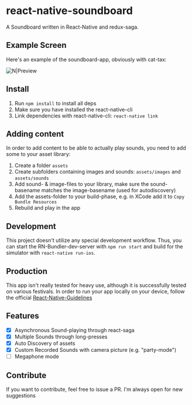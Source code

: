 # react-native-soundboard

A Soundboard written in React-Native and redux-saga.

## Example Screen

Here's an example of the soundboard-app, obviously with cat-tax:

![N|Preview](http://i.imgur.com/GRgYMjy.png)


## Install

1. Run `npm install` to install all deps
2. Make sure you have installed the react-native-cli
3. Link dependencies with react-native-cli: `react-native link`

## Adding content

In order to add content to be able to actually play sounds, you need to add some to your asset library:

1. Create a folder `assets`
2. Create subfolders containing images and sounds: `assets/images` and `assets/sounds`
3. Add sound- & image-files to your library, make sure the sound-basename matches the image-basename (used for autodiscovery)
4. Add the assets-folder to your build-phase, e.g. in XCode add it to `Copy Bundle Resources`
5. Rebuild and play in the app

## Development

This project doesn't utilize any special development workflow. Thus, you can start the RN-Bundler-dev-server with `npm run start` and build for the simulator with `react-native run-ios`.

## Production

This app isn't really tested for heavy use, although it is successfully tested on various festivals. In order to run your app locally on your device, follow the official [React-Native-Guidelines](http://facebook.github.io/react-native/releases/0.36/docs/running-on-device-ios.html)

## Features

- [x] Asynchronous Sound-playing through react-saga
- [x] Multiple Sounds through long-presses
- [x] Auto Discovery of assets
- [x] Custom Recorded Sounds with camera picture (e.g. "party-mode")
- [ ] Megaphone mode

## Contribute

If you want to contribute, feel free to issue a PR. I'm always open for new suggestions
